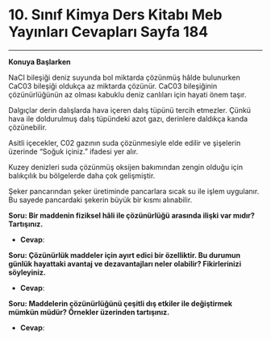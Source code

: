 # 10. Sınıf Kimya Ders Kitabı Meb Yayınları Cevapları Sayfa 184

---

**Konuya Başlarken**

NaCI bileşiği deniz suyunda bol miktarda çözünmüş hâlde bulunurken CaC03 bileşiği oldukça az miktarda çözünür. CaC03 bileşiğinin çözünürlüğünün az olması kabuklu deniz canlıları için hayati önem taşır.

Dalgıçlar derin dalışlarda hava içeren dalış tüpünü tercih etmezler. Çünkü hava ile doldurulmuş dalış tüpündeki azot gazı, derinlere daldıkça kanda çözünebilir.

Asitli içecekler, C02 gazının suda çözünmesiyle elde edilir ve şişelerin üzerinde “Soğuk içiniz.” ifadesi yer alır.

Kuzey denizleri suda çözünmüş oksijen bakımından zengin olduğu için balıkçılık bu bölgelerde daha çok gelişmiştir.

Şeker pancarından şeker üretiminde pancarlara sıcak su ile işlem uygulanır. Bu sayede pancardaki şekerin büyük bir kısmı alınabilir.

**Soru: Bir maddenin fiziksel hâli ile çözünürlüğü arasında ilişki var mıdır? Tartışınız.**

-   **Cevap**:

**Soru: Çözünürlük maddeler için ayırt edici bir özelliktir. Bu durumun günlük hayattaki avantaj ve dezavantajları neler olabilir? Fikirlerinizi söyleyiniz.**

-   **Cevap**:

**Soru: Maddelerin çözünürlüğünü çeşitli dış etkiler ile değiştirmek mümkün müdür? Örnekler üzerinden tartışınız.**

-   **Cevap**: